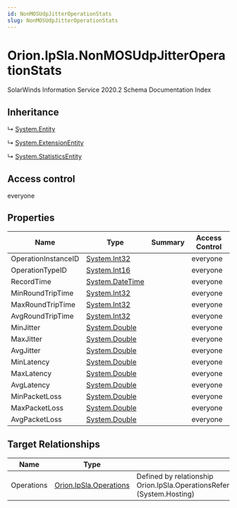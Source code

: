 ```yaml
---
id: NonMOSUdpJitterOperationStats
slug: NonMOSUdpJitterOperationStats
---
```


# Orion.IpSla.NonMOSUdpJitterOperationStats

SolarWinds Information Service 2020.2 Schema Documentation Index

## Inheritance

↳ [System.Entity](./../System/Entity)

↳ [System.ExtensionEntity](./../System/ExtensionEntity)

↳ [System.StatisticsEntity](./../System/StatisticsEntity)

## Access control

everyone

## Properties

| Name | Type | Summary | Access Control |
| ------ | ------ | ------ | ------ |
| OperationInstanceID | [System.Int32](https://docs.microsoft.com/en-us/dotnet/api/system.int32) |  | everyone |
| OperationTypeID | [System.Int16](https://docs.microsoft.com/en-us/dotnet/api/system.int16) |  | everyone |
| RecordTime | [System.DateTime](https://docs.microsoft.com/en-us/dotnet/api/system.datetime) |  | everyone |
| MinRoundTripTime | [System.Int32](https://docs.microsoft.com/en-us/dotnet/api/system.int32) |  | everyone |
| MaxRoundTripTime | [System.Int32](https://docs.microsoft.com/en-us/dotnet/api/system.int32) |  | everyone |
| AvgRoundTripTime | [System.Int32](https://docs.microsoft.com/en-us/dotnet/api/system.int32) |  | everyone |
| MinJitter | [System.Double](https://docs.microsoft.com/en-us/dotnet/api/system.double) |  | everyone |
| MaxJitter | [System.Double](https://docs.microsoft.com/en-us/dotnet/api/system.double) |  | everyone |
| AvgJitter | [System.Double](https://docs.microsoft.com/en-us/dotnet/api/system.double) |  | everyone |
| MinLatency | [System.Double](https://docs.microsoft.com/en-us/dotnet/api/system.double) |  | everyone |
| MaxLatency | [System.Double](https://docs.microsoft.com/en-us/dotnet/api/system.double) |  | everyone |
| AvgLatency | [System.Double](https://docs.microsoft.com/en-us/dotnet/api/system.double) |  | everyone |
| MinPacketLoss | [System.Double](https://docs.microsoft.com/en-us/dotnet/api/system.double) |  | everyone |
| MaxPacketLoss | [System.Double](https://docs.microsoft.com/en-us/dotnet/api/system.double) |  | everyone |
| AvgPacketLoss | [System.Double](https://docs.microsoft.com/en-us/dotnet/api/system.double) |  | everyone |

## Target Relationships

| Name | Type | Notes |
| ------ | ------ | ------ |
| Operations | [Orion.IpSla.Operations](./../Orion.IpSla/Operations) | Defined by relationship Orion.IpSla.OperationsReferencesNonMOSUdpJitterOperationStats (System.Hosting) |

